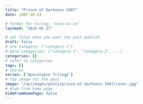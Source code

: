 ```yaml
---
title: "Prince of Darkness 1987"
date: 1987-10-23

# format for string: "xxxx-xx-xx"
lastmod: "2024-05-27"

# set false when you want the post publish
draft: false
# one category: ["category-1"]
# more categories: ["category-1", "category-2", ...]
categories: []
# refer to categories
tags: []
# seires
series: ["Apocalypse Trilogy"]
# Top image for the post
image: "/uk/images/posts/prince-of-darkness-1987/cover.jpg"
# Hide from home page
hideFromHomePage: false
---
```


<!--more-->